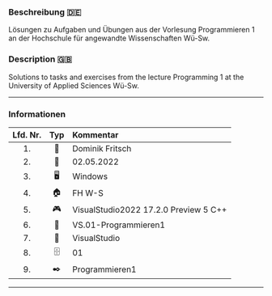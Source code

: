### Beschreibung :de:
Lösungen zu Aufgaben und Übungen aus der Vorlesung Programmieren 1 an der Hochschule für angewandte Wissenschaften Wü-Sw.

### Description :gb:
Solutions to tasks and exercises from the lecture Programming 1 at the University of Applied Sciences Wü-Sw.

---

### Informationen

| Lfd. Nr. | Typ | Kommentar |
| :---: | :---: | :--- |
| 1. | :bearded_person: | Dominik Fritsch |
| 2. | :date: | 02.05.2022 |
| 3. | :desktop_computer: | Windows |
| 4. | :house: | FH W-S |
| 5. | :video_game: | VisualStudio2022 17.2.0 Preview 5 C++|
| 6. | :floppy_disk: | VS.01-Programmieren1 |
| 7. | :postbox: | VisualStudio |
| 8. | :file_cabinet: | 01 |
| 9. | :black_nib: | Programmieren1 |

---